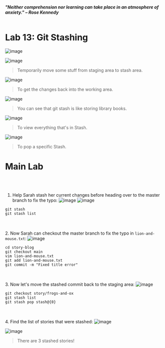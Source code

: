 ***"Neither comprehension nor learning can take place in an atmosphere of anxiety." – Rose Kennedy***
<br><br>

# Lab 13: Git Stashing
![image](https://github.com/user-attachments/assets/d5b25b33-fe77-4c07-bb3a-b0220abe0d27) 

![image](https://github.com/user-attachments/assets/4f1ecb72-00b1-4104-8dcd-38bf389dc37c)
>Temporarily move some stuff from staging area to stash area.

![image](https://github.com/user-attachments/assets/cd912a14-ef90-4c87-9116-ee01297923ab)
>To get the changes back into the working area.

![image](https://github.com/user-attachments/assets/4107c74f-319e-4a1e-8973-c222c9d92f08)
>You can see that git stash is like storing library books.

![image](https://github.com/user-attachments/assets/0fc05788-a73b-460f-9794-f4b38afde4d1)
>To view everything that's in Stash.

![image](https://github.com/user-attachments/assets/b9dadebc-6b56-4001-90d5-9990d89d2cb2)
>To pop a specific Stash.

# Main Lab

<br><br>
1. Help Sarah stash her current changes before heading over to the master branch to fix the typo:
![image](https://github.com/user-attachments/assets/e7b06dee-d362-4ca2-a770-0d128209e137)
![image](https://github.com/user-attachments/assets/5be845bf-8eda-4fab-a49c-476ec7173e45)

```
git stash
git stash list
```
<br><br>
2. Now Sarah can checkout the master branch to fix the typo in `lion-and-mouse.txt`:
![image](https://github.com/user-attachments/assets/f61d7749-2218-436e-a3ca-642e177b6ba8)
```
cd story-blog
git checkout main
vim lion-and-mouse.txt
git add lion-and-mouse.txt
git commit -m "Fixed title error"
```

<br><br>
3. Now let's move the stashed commit back to the staging area:
![image](https://github.com/user-attachments/assets/ffe3960b-3287-4d22-94a4-4a971aa645c7)
```
git checkout story/frogs-and-ox
git stash list
git stash pop stash@{0}
```

<br><br>
4. Find the list of stories that were stashed:
![image](https://github.com/user-attachments/assets/8eec01eb-217b-4f80-a9b7-d2aa9c9ca26f)

![image](https://github.com/user-attachments/assets/db51f4bc-4140-47b9-bc31-fcf3a0500049)
>There are 3 stashed stories!
